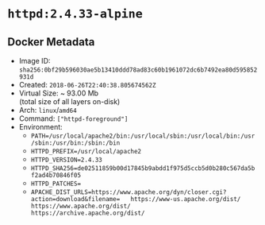 # `httpd:2.4.33-alpine`

## Docker Metadata

- Image ID: `sha256:0bf29b596030ae5b13410ddd78ad83c60b1961072dc6b7492ea80d595852931d`
- Created: `2018-06-26T22:40:38.805674562Z`
- Virtual Size: ~ 93.00 Mb  
  (total size of all layers on-disk)
- Arch: `linux`/`amd64`
- Command: `["httpd-foreground"]`
- Environment:
  - `PATH=/usr/local/apache2/bin:/usr/local/sbin:/usr/local/bin:/usr/sbin:/usr/bin:/sbin:/bin`
  - `HTTPD_PREFIX=/usr/local/apache2`
  - `HTTPD_VERSION=2.4.33`
  - `HTTPD_SHA256=de02511859b00d17845b9abdd1f975d5ccb5d0b280c567da5bf2ad4b70846f05`
  - `HTTPD_PATCHES=`
  - `APACHE_DIST_URLS=https://www.apache.org/dyn/closer.cgi?action=download&filename= 	https://www-us.apache.org/dist/ 	https://www.apache.org/dist/ 	https://archive.apache.org/dist/`

